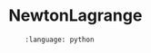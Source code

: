 # NewtonLagrange

```{literalinclude} ../../../modopt/core/optimization_algorithms/newton_lagrange.py
    :language: python 
```

